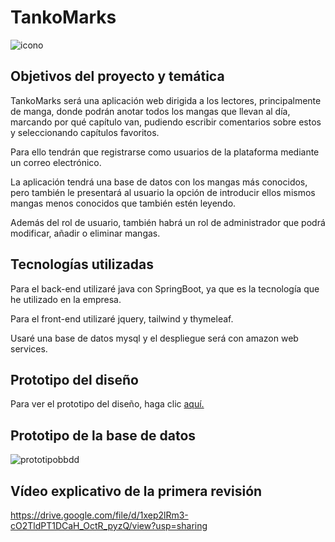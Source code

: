 # TankoMarks

![icono](https://user-images.githubusercontent.com/128796454/231188421-9dd68a5c-194f-448d-8925-67b7964098a9.png)


## Objetivos del proyecto y temática

TankoMarks será una aplicación web dirigida a los lectores, principalmente de manga, donde podrán anotar todos los mangas que llevan al día, marcando por qué capítulo van, pudiendo escribir comentarios sobre estos y seleccionando capítulos favoritos.

Para ello tendrán que registrarse como usuarios de la plataforma mediante un correo electrónico.

La aplicación tendrá una base de datos con los mangas más conocidos, pero también le presentará al usuario la opción de introducir ellos mismos mangas menos conocidos que también estén leyendo.

Además del rol de usuario, también habrá un rol de administrador que podrá modificar, añadir o eliminar mangas.

## Tecnologías utilizadas

Para el back-end utilizaré java con SpringBoot, ya que es la tecnología que he utilizado en la empresa.

Para el front-end utilizaré jquery, tailwind y thymeleaf.

Usaré una base de datos mysql y el despliegue será con amazon web services.

## Prototipo del diseño

Para ver el prototipo del diseño, haga clic [aquí.](https://www.figma.com/file/MEGJzRY9eFyyoBREM3YZ1z/TankoMarks?node-id=0%3A1&t=rLsBJjo1TVVslzUj-1)

## Prototipo de la base de datos

![prototipobbdd](https://user-images.githubusercontent.com/128796454/231215866-518c8dae-cd2b-42b7-84ae-c4799c5f9352.png)

## Vídeo explicativo de la primera revisión

https://drive.google.com/file/d/1xep2lRm3-cO2TldPT1DCaH_OctR_pyzQ/view?usp=sharing

